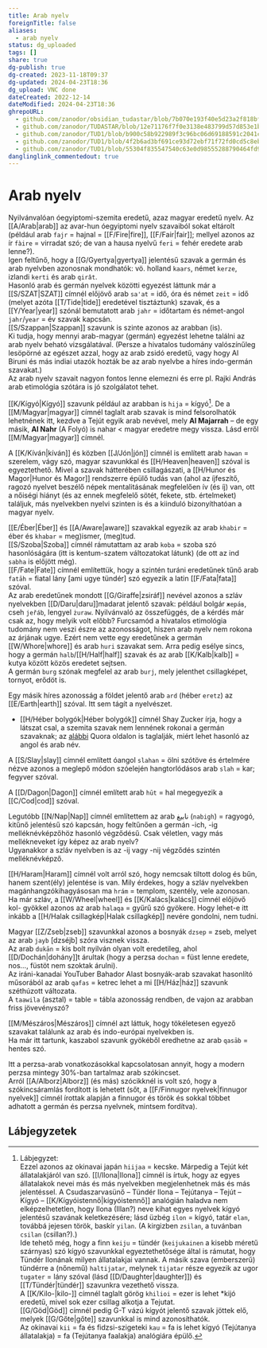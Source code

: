 ```yaml
---
title: Arab nyelv
foreignTitle: false
aliases:
  - arab nyelv
status: dg_uploaded
tags: []
share: true
dg-publish: true
dg-created: 2023-11-18T09:37
dg-updated: 2024-04-23T18:36
dg_upload: VNC done
dateCreated: 2022-12-14
dateModified: 2024-04-23T18:36
ghrepoURL:
  - github.com/zanodor/obsidian_tudastar/blob/7b070e193f40e5d23a2f818bf803593fb05aaed9/A/Arab%20nyelv.md
  - github.com/zanodor/TUDASTAR/blob/12e71176f7f0e3138e483799d57d853e1bed8a4e/A/Arab%20nyelv.md
  - github.com/zanodor/TUD1/blob/b900c58b922989f3c96bc06d69188591c2041c82/A/Arab%20nyelv.md
  - github.com/zanodor/TUD1/blob/4f2b6ad3bf691ce93d72ebf71f72fd0cd5c8eb69/A/Arab%20nyelv.md
  - github.com/zanodor/TUD1/blob/55304f835547540c63e0d98555288790464fd9e2/A/Arab%20nyelv.md
danglinglink_commentedout: true
---
```


# Arab nyelv

Nyilvánvalóan óegyiptomi-szemita eredetű, azaz magyar eredetű nyelv. Az [[A/Arab\|arab]] az avar-hun óegyiptomi nyelv szavaiból sokat eltárolt (például arab `fajr` = hajnal = [[F/Fire\|fire]], [[F/Fair\|fair]]; mellyel azonos az ír `fàire` = virradat szó; de van a hausa nyelvű `feri` = fehér eredete arab lenne?).  
Igen feltűnő, hogy a [[G/Gyertya\|gyertya]] jelentésű szavak a germán és arab nyelvben azonosnak mondhatók: vö. holland `kaars`, német `kerze`, izlandi `kerti` és arab `qirât`.  
Hasonló arab és germán nyelvek közötti egyezést láttunk már a [[S/SZAT\|SZAT]] címnél előjövő arab `sa'at` = idő, óra és német `zeit` = idő (melyet azóta [[T/Tide\|tide]] eredetével tisztáztunk) szavak, és a [[Y/Year\|year]] szónál bemutatott arab `jahr` = időtartam és német-angol `jahr`/`year` = év szavak kapcsán.  
 [[S/Szappan\|Szappan]] szavunk is szinte azonos az arabban (is).  
Ki tudja, hogy mennyi arab-magyar (germán) egyezést lehetne találni az arab nyelv beható vizsgálatával. (Persze a hivatalos tudomány valószínűleg lesöpörné az egészet azzal, hogy az arab zsidó eredetű, vagy hogy Al Biruni és más indiai utazók hozták be az arab nyelvbe a híres indo-germán szavakat.)  
Az arab nyelv szavait nagyon fontos lenne elemezni és erre pl. Rajki András arab etimológia szótára is jó szolgálatot tehet.  

[[K/Kígyó\|Kígyó]] szavunk például az arabban is `hija` = kígyó[^1]. De a [[M/Magyar\|magyar]] címnél taglalt arab szavak is mind felsorolhatók lehetnének itt, kezdve a Tejút egyik arab nevével, mely **Al Majarrah** – de egy másik, **Al Nahr** (A Folyó) is nahar < magyar eredetre megy vissza. Lásd erről [[M/Magyar\|magyar]] címnél.  

A [[K/Kíván\|kíván]] és közben [[J/Jón\|jón]] címnél is említett arab `hawan` = szerelem, vágy szó, magyar szavunkkal és [[H/Heaven\|heaven]] szóval is egyeztethető. Mivel a szavak hátterében csillagászati, a [[H/Hunor és Magor\|Hunor és Magor]] rendszerre épülő tudás van (ahol az íjfeszítő, ragozó nyelvet beszélő népek mentalitásának megfelelően ív (és íj) van, ott a nőiségi hiányt (és az ennek megfelelő sötét, fekete, stb. értelmeket) találjuk, más nyelvekben nyelvi szinten is és a kiinduló bizonyíthatóan a magyar nyelv.  

[[E/Éber\|Éber]] és [[A/Aware\|aware]] szavakkal egyezik az arab `khabir` = éber és `khabar` = meg)ismer, (meg)tud.  
[[S/Szoba\|Szoba]] címnél rámutattam az arab `koba` = szoba szó hasonlóságára (itt is kentum-szatem változatokat látunk) (de ott az ind `sabha` is előjött még).  
[[F/Fate\|Fate]] címnél említettük, hogy a szintén turáni eredetűnek tűnő arab `fatāh` = fiatal lány \[ami ugye tündér\] szó egyezik a latin [[F/Fata\|fata]] szóval.  
Az arab eredetűnek mondott [[G/Giraffe\|zsiráf]] nevével azonos a szláv nyelvekben [[D/Daru\|daru]]madarat jelentő szavak: például bolgár `жера́в`, cseh `jeřáb`, lengyel `żuraw`. Nyilvánvaló az összefüggés, de a kérdés már csak az, hogy melyik volt előbb? Furcsamód a hivatalos etimológia tudomány nem veszi észre az azonosságot, hiszen arab nyelv nem rokona az árjának ugye. Ezért nem vette egy eredetűnek a germán [[W/Whore\|whore]] és arab `huri` szavakat sem. Arra pedig esélye sincs, hogy a germán `halb`/[[H/Half\|half]] szavak és az arab [[K/Kalb\|kalb]] = kutya között közös eredetet sejtsen.  
A germán `burg` szónak megfelel az arab `burj`, mely jelenthet csillagképet, tornyot, erődöt is.  

Egy másik híres azonosság a földet jelentő arab `ard` (héber `eretz`) az [[E/Earth\|earth]] szóval. Itt sem tágít a nyelvészet.  
- [[H/Héber bolygók\|Héber bolygók]] címnél Shay Zucker írja, hogy a látszat csal, a szemita szavak nem lennének rokonai a germán szavaknak; az [alábbi](https://qr.ae/TWtC8i) Quora oldalon is taglalják, miért lehet hasonló az angol és arab név.

A [[S/Slay\|slay]] címnél említett óangol `slahan` = ölni szótöve és értelmére nézve azonos a meglepő módon szóelején hangtorlódásos arab `slah` = kar; fegyver szóval.  

A [[D/Dagon\|Dagon]] címnél említett arab `hūt` = hal megegyezik a [[C/Cod\|cod]] szóval.  

Legutóbb [[N/Nap\|Nap]] címnél említettem az arab نابيغ (`nabigh`) = ragyogó, kitűnő jelentésű szó kapcsán, hogy feltűnően a germán -ich, -ig melléknévképzőhöz hasonló végződésű. Csak véletlen, vagy más mellékneveket így képez az arab nyelv?   
Ugyanakkor a szláv nyelvben is az -ij vagy -nij végződés szintén melléknévképző.  

[[H/Haram\|Haram]] címnél volt arról szó, hogy nemcsak tiltott dolog és bűn, hanem szent(ély) jelentése is van. Mily érdekes, hogy a szláv nyelvekben magánhangzókihagyásosan ma `hrám` = templom, szentély, vele azonosan.  
Ha már szláv, a [[W/Wheel\|wheel]] és [[K/Kalács\|kalács]] címnél előjövő kol- gyökkel azonos az arab `halaqa` = gyűrű szó gyökere. Hogy lehet-e itt inkább a [[H/Halak csillagkép\|Halak csillagkép]] nevére gondolni, nem tudni.  

Magyar [[Z/Zseb\|zseb]] szavunkkal azonos a bosnyák `dzsep` = zseb, melyet az arab `jayb` \[dzséjb\] szóra visznek vissza.  
Az arab `dukān` = kis bolt nyilván olyan volt eredetileg, ahol [[D/Dochán\|dohány]]t árultak (hogy a perzsa `dochan` = füst lenne eredete, nos..., füstöt nem szoktak árulni).  
Az iráni-kanadai YouTuber Bahador Alast bosnyák-arab szavakat hasonlító műsorából az arab `qafas` = ketrec lehet a mi [[H/Ház\|ház]] szavunk széthúzott változata.  
A `taawila` (asztal) = table = tábla azonosság rendben, de vajon az arabban friss jövevényszó?  

[[M/Mészáros\|Mészáros]] címnél azt láttuk, hogy tökéletesen egyező szavakat találunk az arab és indo-európai nyelvekben is.  
Ha már itt tartunk, kaszabol szavunk gyökéből eredhetne az arab `qasāb` = hentes szó.  

Itt a perzsa-arab vonatkozásokkal kapcsolatosan annyit, hogy a modern perzsa mintegy 30%-ban tartalmaz arab szókincset.  
Arról [[A/Alborz\|Alborz]] (és más) szócikknél is volt szó, hogy a szókincsáramlás fordított is lehetett (sőt, a [[F/Finnugor nyelvek\|finnugor nyelvek]] címnél írottak alapján a finnugor és török és sokkal többet adhatott a germán és perzsa nyelvnek, mintsem fordítva).  

## Lábjegyzetek

[^1]: Lábjegyzet:  
Ezzel azonos az okinavai japán `hiijaa` = kecske. Márpedig a Tejút két állatalakjáról van szó. [[I/Ilona\|Ilona]] címnél is írtuk, hogy az egyes állatalakok nevei más és más nyelvekben megjelenhetnek más és más jelentéssel. A Csudaszarvasünő – Tündér Ilona – Tejútanya – Tejút – Kígyó – [[K/Kígyóistennő\|kígyóistennő]] analógián haladva nem elképzelhetetlen, hogy Ilona (Illan?) neve kihat egyes nyelvek kígyó jelentésű szavának keletkezésére; lásd üzbég `ilon` = kígyó, tatár `elan`, továbbá jejesen török, baskír `yilan`. (A kirgizben `zsilan`, a tuvánban `csilan` (csillan?).)  
Ide tehető még, hogy a finn `keiju` = tündér (`keijukainen` a kisebb méretű szárnyas) szó kígyó szavunkkal egyeztethetősége által is rámutat, hogy Tündér Ilonának milyen állatalakjai vannak. A másik szava (emberszerű) tündérre a (nőnemű) `haltijatar`, melynek `tijatar` része egyezik az ugor `tugater` = lány szóval (lásd [[D/Daughter\|daughter]]) és [[T/Tündér\|tündér]] szavunkra vezethető vissza.  
A [[K/Kilo-\|kilo-]] címnél taglalt görög `khilioi` = ezer is lehet \*kijó eredetű, mivel sok ezer csillag alkotja a Tejutat.  
[[G/Göd\|Göd]] címnél pedig G-T vázú kígyót jelentő szavak jöttek elő, melyek [[G/Gőte\|gőte]] szavunkkal is mind azonosíthatók.  
Az okinavai `kii` = fa és fidzsi-szigeteki `kau` = fa is lehet kígyó (Tejútanya állatalakja) = fa (Tejútanya faalakja) analógiára épülő.  